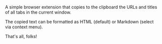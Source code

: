 A simple browser extension that copies to the clipboard the URLs and titles of all tabs in the current window.

The copied text can be formatted as HTML (default) or Markdown (select via context menu).

That's all, folks!

